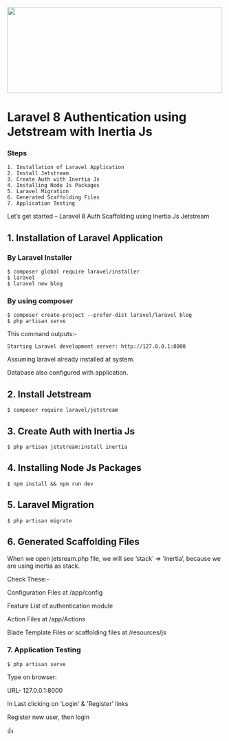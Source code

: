 <img src="https://laravelnews.s3.amazonaws.com/images/jetstream-banners.jpeg" width="500" height="200">

# Laravel 8 Authentication using Jetstream with Inertia Js

### Steps

    1. Installation of Laravel Application
    2. Install Jetstream
    3. Create Auth with Inertia Js
    4. Installing Node Js Packages
    5. Laravel Migration
    6. Generated Scaffolding Files
    7. Application Testing

 Let’s get started – Laravel 8 Auth Scaffolding using Inertia Js Jetstream

## 1. Installation of Laravel Application

 ### By Laravel Installer

	$ composer global require laravel/installer
	$ laravel
	$ laravel new blog

### By using composer	
	$ composer create-project --prefer-dist laravel/laravel blog
	$ php artisan serve

This command outputs:-

	Starting Laravel development server: http://127.0.0.1:8000

Assuming laravel already installed at system.

Database also configured with application.

## 2. Install Jetstream
	$ composer require laravel/jetstream

## 3. Create Auth with Inertia Js

	$ php artisan jetstream:install inertia

## 4. Installing Node Js Packages

	$ npm install && npm run dev

## 5. Laravel Migration

	$ php artisan migrate

## 6. Generated Scaffolding Files

When we open jetsream.php file, we will see ‘stack’ => ‘inertia’, because we are using inertia as stack.

Check These:-

Configuration Files at /app/config

Feature List of authentication module

Action Files at /app/Actions

Blade Template Files or scaffolding files at /resources/js


### 7. Application Testing

	$ php artisan serve

Type on browser: 

URL- 127.0.0.1:8000	


In Last clicking on 'Login' & 'Register' links 

Register new user, then login


:+1:
